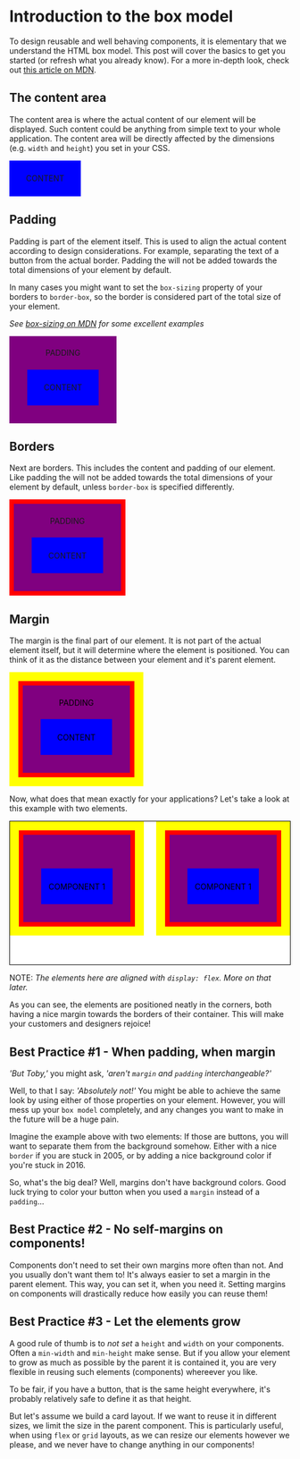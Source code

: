 # Introduction to the box model

To design reusable and well behaving components, it is elementary that we understand the HTML box model.
This post will cover the basics to get you started (or refresh what you already know).
For a more in-depth look, check out [this article on MDN](https://developer.mozilla.org/en-US/docs/Learn/CSS/Building_blocks/The_box_model).

<style>
    .content {
        background-color: blue;
        width: 128px; 
        height: 64px; 
        display: inline-flex; 
        align-items:center; 
        justify-content: center;
    }

    .padded-content {
        display: inline-flex;
        flex-direction: column;
        align-content:center; 
        justify-content: center;
        background-color: purple;
        padding: 0 32px 32px;
        width: 128px;
    }

    .padded-content__border {
        width: 192px;
        border-color: red;
        border: solid red 8px;
    }

    .padded-content__margin {
        margin: 16px;
    }

    .container {
        background-color: yellow;
        color: black;
        width: 240px;
        display: flex;
    }

    .example {
        background-color: white;
        display: flex;
        justify-content: space-between;
        align-items: flex-start;
        border: solid black 1px;
        height: 256px;
    }

    .example-flex {
    }

    .padded-content__label {
        display: inline-flex;
        justify-content: center;
        align-items: center;
        height: 32px;
        width: 100%;
    }
</style>

## The content area

The content area is where the actual content of our element will be displayed. Such content could be anything from simple text to your whole application. The content area will be directly affected by the dimensions (e.g. `width` and `height`) you set in your CSS.

<div class="content">
<p>CONTENT</p>
</div>

## Padding

Padding is part of the element itself. This is used to align the actual content according to design considerations. For example, separating the text of a button from the actual border.
Padding the will not be added towards the total dimensions of your element by default.

In many cases you might want to set the `box-sizing` property of your borders to `border-box`, so the border is considered part of the total size of your element.

_See [box-sizing on MDN](https://developer.mozilla.org/en-US/docs/Web/CSS/box-sizing) for some excellent examples_

<div class="padded-content">
    <p class="padded-content__label">PADDING</p>
    <div class="content">CONTENT</div>
</div>

## Borders

Next are borders. This includes the content and padding of our element. Like padding the will not be added towards the total dimensions of your element by default, unless `border-box` is specified differently.

<div class="padded-content__border">
    <div class="padded-content">
        <p class="padded-content__label">PADDING</p>
        <div class="content">CONTENT</div>
    </div>
</div>

## Margin

The margin is the final part of our element. It is not part of the actual element itself, but it will determine where the element is positioned. You can think of it as the distance between your element and it's parent element.

<div class="container">
    <div class="padded-content__margin">
        <div class="padded-content__border">
            <div class="padded-content">
                <p class="padded-content__label">PADDING</p>
                <div class="content">CONTENT</div>
            </div>
        </div>
    </div>
</div>

Now, what does that mean exactly for your applications?
Let's take a look at this example with two elements.

<div class="example">
    <div class="container example-flex">
        <div class="padded-content__margin">
            <div class="padded-content__border">
                <div class="padded-content">
                    <p class="padded-content__label"></p>
                    <div class="content">COMPONENT 1</div>
                </div>
            </div>
        </div>
    </div>
    <div class="container example-flex">
        <div class="padded-content__margin">
            <div class="padded-content__border">
                <div class="padded-content">
                    <p class="padded-content__label"></p>
                    <div class="content">COMPONENT 1</div>
                </div>
            </div>
        </div>
    </div>
</div>

NOTE: _The elements here are aligned with `display: flex`. More on that later._

As you can see, the elements are positioned neatly in the corners, both having a nice margin towards the borders of their container. This will make your customers and designers rejoice!

## Best Practice #1 - When padding, when margin

_'But Toby,'_ you might ask, _'aren't `margin` and `padding` interchangeable?'_

Well, to that I say: _'Absolutely not!'_
You might be able to achieve the same look by using either of those properties on your element. However, you will mess up your `box model` completely, and any changes you want to make in the future will be a huge pain.

Imagine the example above with two elements: If those are buttons, you will want to separate them from the background somehow. Either with a nice `border` if you are stuck in 2005, or by adding a nice background color if you're stuck in 2016.

So, what's the big deal? Well, margins don't have background colors. Good luck trying to color your button when you used a `margin` instead of a `padding`...

## Best Practice #2 - No self-margins on components!

Components don't need to set their own margins more often than not. And you usually don't want them to! It's always easier to set a margin in the parent element. This way, you can set it, when you need it. Setting margins on components will drastically reduce how easily you can reuse them!

## Best Practice #3 - Let the elements grow

A good rule of thumb is to _not set_ a `height` and `width` on your components. Often a `min-width` and `min-height` make sense. But if you allow your element to grow as much as possible by the parent it is contained it, you are very flexible in reusing such elements (components) whereever you like.

To be fair, if you have a button, that is the same height everywhere, it's probably relatively safe to define it as that height.

But let's assume we build a card layout. If we want to reuse it in different sizes, we limit the size in the parent component. This is particularly useful, when using `flex` or `grid` layouts, as we can resize our elements however we please, and we never have to change anything in our components!
